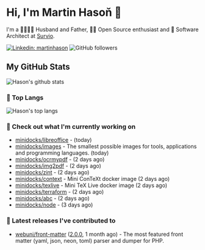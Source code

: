 # Hi, I'm Martin Hasoň 👋

I'm a 👨‍👩‍👧‍👦 Husband and Father, 🧑‍💻 Open Source enthusiast and 📐 Software Architect at [Survio](https://www.survio.com).

[![Linkedin: martinhason](https://img.shields.io/badge/-Martin%20Hasoň-blue?style=flat-square&logo=Linkedin&logoColor=white&link=https://www.linkedin.com/in/martinhason/)](https://www.linkedin.com/in/martinhason/)
![GitHub followers](https://img.shields.io/github/followers/hason?label=Follow&style=social)


## My GitHub Stats
![Hason's github stats](https://github-readme-stats.vercel.app/api?username=hason&show_icons=true&include_all_commits=true&theme=dracula&hide_border=true&hide_title=true)

### 💾 Top Langs
![Hason's top langs](https://github-readme-stats.vercel.app/api/top-langs/?username=hason&layout=compact&theme=dracula&hide_border=true&hide_title=true)

### 👷 Check out what I'm currently working on

- [minidocks/libreoffice](https://github.com/minidocks/libreoffice) -  (today)
- [minidocks/images](https://github.com/minidocks/images) - The smallest possible images for tools, applications and programming languages. (today)
- [minidocks/ocrmypdf](https://github.com/minidocks/ocrmypdf) -  (2 days ago)
- [minidocks/img2pdf](https://github.com/minidocks/img2pdf) -  (2 days ago)
- [minidocks/zint](https://github.com/minidocks/zint) -  (2 days ago)
- [minidocks/context](https://github.com/minidocks/context) - Mini ConTeXt docker image (2 days ago)
- [minidocks/texlive](https://github.com/minidocks/texlive) - Mini TeX Live docker image (2 days ago)
- [minidocks/terraform](https://github.com/minidocks/terraform) -  (2 days ago)
- [minidocks/abc](https://github.com/minidocks/abc) -  (2 days ago)
- [minidocks/node](https://github.com/minidocks/node) -  (3 days ago)

### 🔭 Latest releases I've contributed to

- [webuni/front-matter](https://github.com/webuni/front-matter) ([2.0.0](https://github.com/webuni/front-matter/releases/tag/2.0.0), 1 month ago) - The most featured front matter (yaml, json, neon, toml) parser and dumper for PHP.
